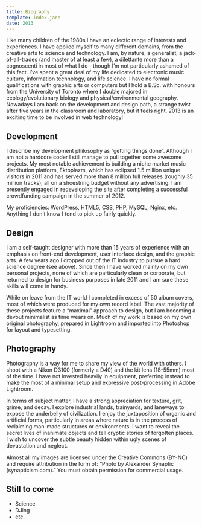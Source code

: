 ```yaml
---
title: Biography
template: index.jade
date: 2013
---
```


Like many children of the 1980s I have an eclectic range of interests and experiences. I have applied myself to many different domains, from the creative arts to science and technology. I am, by nature, a generalist, a jack-of-all-trades (and master of at least a few), a dilettante more than a cognoscenti in most of what I do—though I’m not particularly ashamed of this fact. I’ve spent a great deal of my life dedicated to electronic music culture, information technology, and life science. I have no formal qualifications with graphic arts or computers but I hold a B.Sc. with honours from the University of Toronto where I double majored in ecology/evolutionary biology and physical/environmental geography. Nowadays I am back on the development and design path, a strange twist after five years in the classroom and laboratory, but it feels right. 2013 is an exciting time to be involved in web technology!

## Development

I describe my development philosophy as “getting things done”. Although I am not a hardcore coder I still manage to pull together some awesome projects. My most notable achievement is building a niche market music distribution platform, Ektoplazm, which has eclipsed 1.5 million unique visitors in 2011 and has served more than 8 million full releases (roughly 35 million tracks), all on a shoestring budget without any advertising. I am presently engaged in redeveloping the site after completing a successful crowdfunding campaign in the summer of 2012.

My proficiencies: WordPress, HTML5, CSS, PHP, MySQL, Nginx, etc. Anything I don’t know I tend to pick up fairly quickly.

## Design

I am a self-taught designer with more than 15 years of experience with an emphasis on front-end development, user interface design, and the graphic arts. A few years ago I dropped out of the IT industry to pursue a hard science degree (see above). Since then I have worked mainly on my own personal projects, none of which are particularly clean or corporate, but returned to design for business purposes in late 2011 and I am sure these skills will come in handy.

While on leave from the IT world I completed in excess of 50 album covers, most of which were produced for my own record label. The vast majority of these projects feature a “maximal” approach to design, but I am becoming a devout minimalist as time wears on. Much of my work is based on my own original photography, prepared in Lightroom and imported into Photoshop for layout and typesetting.

## Photography

Photography is a way for me to share my view of the world with others. I shoot with a Nikon D3100 (formerly a D40) and the kit lens (18-55mm) most of the time. I have not invested heavily in equipment, preferring instead to make the most of a minimal setup and expressive post-processing in Adobe Lightroom.

In terms of subject matter, I have a strong appreciation for texture, grit, grime, and decay. I explore industrial lands, trainyards, and laneways to expose the underbelly of civilization. I enjoy the juxtaposition of organic and artificial forms, particularly in areas where nature is in the process of reclaiming man-made structures or environments. I want to reveal the secret lives of inanimate objects and tell cryptic stories of forgotten places. I wish to uncover the subtle beauty hidden within ugly scenes of devastation and neglect.

Almost all my images are licensed under the Creative Commons (BY-NC) and require attribution in the form of: “Photo by Alexander Synaptic (synapticism.com).” You must obtain permission for commercial usage.

## Still to come

- Science
- DJing
- etc.